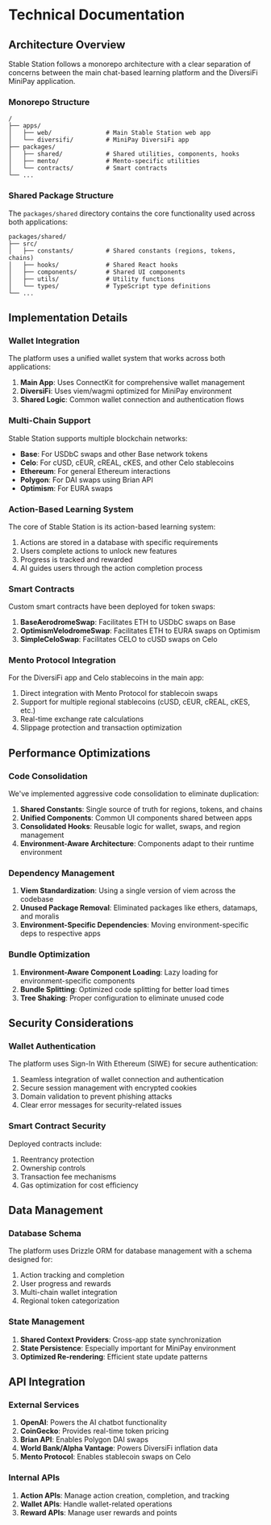 # Technical Documentation

## Architecture Overview

Stable Station follows a monorepo architecture with a clear separation of concerns between the main chat-based learning platform and the DiversiFi MiniPay application.

### Monorepo Structure

```
/
├── apps/
│   ├── web/               # Main Stable Station web app
│   └── diversifi/         # MiniPay DiversiFi app
├── packages/
│   ├── shared/            # Shared utilities, components, hooks
│   ├── mento/             # Mento-specific utilities
│   └── contracts/         # Smart contracts
└── ...
```

### Shared Package Structure

The `packages/shared` directory contains the core functionality used across both applications:

```
packages/shared/
├── src/
│   ├── constants/         # Shared constants (regions, tokens, chains)
│   ├── hooks/             # Shared React hooks
│   ├── components/        # Shared UI components
│   ├── utils/             # Utility functions
│   └── types/             # TypeScript type definitions
└── ...
```

## Implementation Details

### Wallet Integration

The platform uses a unified wallet system that works across both applications:

1. **Main App**: Uses ConnectKit for comprehensive wallet management
2. **DiversiFi**: Uses viem/wagmi optimized for MiniPay environment
3. **Shared Logic**: Common wallet connection and authentication flows

### Multi-Chain Support

Stable Station supports multiple blockchain networks:

- **Base**: For USDbC swaps and other Base network tokens
- **Celo**: For cUSD, cEUR, cREAL, cKES, and other Celo stablecoins
- **Ethereum**: For general Ethereum interactions
- **Polygon**: For DAI swaps using Brian API
- **Optimism**: For EURA swaps

### Action-Based Learning System

The core of Stable Station is its action-based learning system:

1. Actions are stored in a database with specific requirements
2. Users complete actions to unlock new features
3. Progress is tracked and rewarded
4. AI guides users through the action completion process

### Smart Contracts

Custom smart contracts have been deployed for token swaps:

1. **BaseAerodromeSwap**: Facilitates ETH to USDbC swaps on Base
2. **OptimismVelodromeSwap**: Facilitates ETH to EURA swaps on Optimism
3. **SimpleCeloSwap**: Facilitates CELO to cUSD swaps on Celo

### Mento Protocol Integration

For the DiversiFi app and Celo stablecoins in the main app:

1. Direct integration with Mento Protocol for stablecoin swaps
2. Support for multiple regional stablecoins (cUSD, cEUR, cREAL, cKES, etc.)
3. Real-time exchange rate calculations
4. Slippage protection and transaction optimization

## Performance Optimizations

### Code Consolidation

We've implemented aggressive code consolidation to eliminate duplication:

1. **Shared Constants**: Single source of truth for regions, tokens, and chains
2. **Unified Components**: Common UI components shared between apps
3. **Consolidated Hooks**: Reusable logic for wallet, swaps, and region management
4. **Environment-Aware Architecture**: Components adapt to their runtime environment

### Dependency Management

1. **Viem Standardization**: Using a single version of viem across the codebase
2. **Unused Package Removal**: Eliminated packages like ethers, datamaps, and moralis
3. **Environment-Specific Dependencies**: Moving environment-specific deps to respective apps

### Bundle Optimization

1. **Environment-Aware Component Loading**: Lazy loading for environment-specific components
2. **Bundle Splitting**: Optimized code splitting for better load times
3. **Tree Shaking**: Proper configuration to eliminate unused code

## Security Considerations

### Wallet Authentication

The platform uses Sign-In With Ethereum (SIWE) for secure authentication:

1. Seamless integration of wallet connection and authentication
2. Secure session management with encrypted cookies
3. Domain validation to prevent phishing attacks
4. Clear error messages for security-related issues

### Smart Contract Security

Deployed contracts include:

1. Reentrancy protection
2. Ownership controls
3. Transaction fee mechanisms
4. Gas optimization for cost efficiency

## Data Management

### Database Schema

The platform uses Drizzle ORM for database management with a schema designed for:

1. Action tracking and completion
2. User progress and rewards
3. Multi-chain wallet integration
4. Regional token categorization

### State Management

1. **Shared Context Providers**: Cross-app state synchronization
2. **State Persistence**: Especially important for MiniPay environment
3. **Optimized Re-rendering**: Efficient state update patterns

## API Integration

### External Services

1. **OpenAI**: Powers the AI chatbot functionality
2. **CoinGecko**: Provides real-time token pricing
3. **Brian API**: Enables Polygon DAI swaps
4. **World Bank/Alpha Vantage**: Powers DiversiFi inflation data
5. **Mento Protocol**: Enables stablecoin swaps on Celo

### Internal APIs

1. **Action APIs**: Manage action creation, completion, and tracking
2. **Wallet APIs**: Handle wallet-related operations
3. **Reward APIs**: Manage user rewards and points